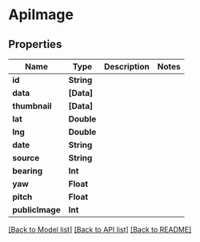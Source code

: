 # ApiImage

## Properties
Name | Type | Description | Notes
------------ | ------------- | ------------- | -------------
**id** | **String** |  | 
**data** | **[Data]** |  | 
**thumbnail** | **[Data]** |  | 
**lat** | **Double** |  | 
**lng** | **Double** |  | 
**date** | **String** |  | 
**source** | **String** |  | 
**bearing** | **Int** |  | 
**yaw** | **Float** |  | 
**pitch** | **Float** |  | 
**publicImage** | **Int** |  | 

[[Back to Model list]](../README.md#documentation-for-models) [[Back to API list]](../README.md#documentation-for-api-endpoints) [[Back to README]](../README.md)


